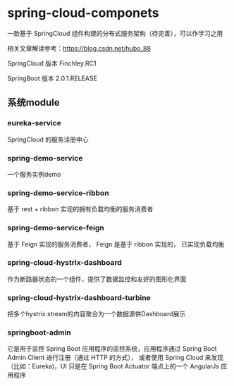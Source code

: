 # spring-cloud-componets

一款基于 SpringCloud 组件构建的分布式服务架构（待完善），可以作学习之用

相关文章解读参考：https://blog.csdn.net/hubo_88

SpringCloud 版本 Finchley.RC1

SpringBoot 版本 2.0.1.RELEASE

## 系统module

### eureka-service

SpringCloud 的服务注册中心

### spring-demo-service

一个服务实例demo

### spring-demo-service-ribbon

基于 rest + ribbon 实现的拥有负载均衡的服务消费者

### spring-demo-service-feign

基于 Feign 实现的服务消费者， Feign 是基于 ribbon 实现的， 已实现负载均衡

### spring-cloud-hystrix-dashboard

作为断路器状态的一个组件，提供了数据监控和友好的图形化界面

### spring-cloud-hystrix-dashboard-turbine

把多个hystrix.stream的内容聚合为一个数据源供Dashboard展示

### springboot-admin

它是用于监控 Spring Boot 应用程序的监控系统，应用程序通过 Spring Boot Admin Client 进行注册（通过 HTTP 的方式），
或者使用 Spring Cloud 来发现（比如：Eureka)，UI 只是在 Spring Boot Actuator 端点上的一个 AngularJs 应用程序

